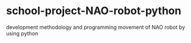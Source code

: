 # school-project-NAO-robot-python
development methodology and programming movement of NAO robot by using python 
